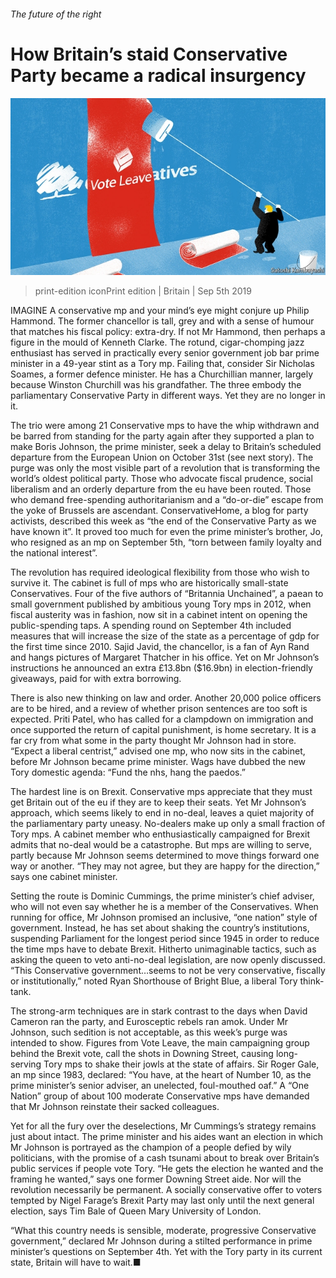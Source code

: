 ###### The future of the right

# How Britain’s staid Conservative Party became a radical insurgency 

![image](images/20190907_brd001.jpg) 

> print-edition iconPrint edition | Britain | Sep 5th 2019 

IMAGINE A conservative mp and your mind’s eye might conjure up Philip Hammond. The former chancellor is tall, grey and with a sense of humour that matches his fiscal policy: extra-dry. If not Mr Hammond, then perhaps a figure in the mould of Kenneth Clarke. The rotund, cigar-chomping jazz enthusiast has served in practically every senior government job bar prime minister in a 49-year stint as a Tory mp. Failing that, consider Sir Nicholas Soames, a former defence minister. He has a Churchillian manner, largely because Winston Churchill was his grandfather. The three embody the parliamentary Conservative Party in different ways. Yet they are no longer in it.  

The trio were among 21 Conservative mps to have the whip withdrawn and be barred from standing for the party again after they supported a plan to make Boris Johnson, the prime minister, seek a delay to Britain’s scheduled departure from the European Union on October 31st (see next story). The purge was only the most visible part of a revolution that is transforming the world’s oldest political party. Those who advocate fiscal prudence, social liberalism and an orderly departure from the eu have been routed. Those who demand free-spending authoritarianism and a “do-or-die” escape from the yoke of Brussels are ascendant. ConservativeHome, a blog for party activists, described this week as “the end of the Conservative Party as we have known it”. It proved too much for even the prime minister’s brother, Jo, who resigned as an mp on September 5th, “torn between family loyalty and the national interest”.  

The revolution has required ideological flexibility from those who wish to survive it. The cabinet is full of mps who are historically small-state Conservatives. Four of the five authors of “Britannia Unchained”, a paean to small government published by ambitious young Tory mps in 2012, when fiscal austerity was in fashion, now sit in a cabinet intent on opening the public-spending taps. A spending round on September 4th included measures that will increase the size of the state as a percentage of gdp for the first time since 2010. Sajid Javid, the chancellor, is a fan of Ayn Rand and hangs pictures of Margaret Thatcher in his office. Yet on Mr Johnson’s instructions he announced an extra £13.8bn ($16.9bn) in election-friendly giveaways, paid for with extra borrowing. 

There is also new thinking on law and order. Another 20,000 police officers are to be hired, and a review of whether prison sentences are too soft is expected. Priti Patel, who has called for a clampdown on immigration and once supported the return of capital punishment, is home secretary. It is a far cry from what some in the party thought Mr Johnson had in store. “Expect a liberal centrist,” advised one mp, who now sits in the cabinet, before Mr Johnson became prime minister. Wags have dubbed the new Tory domestic agenda: “Fund the nhs, hang the paedos.” 

The hardest line is on Brexit. Conservative mps appreciate that they must get Britain out of the eu if they are to keep their seats. Yet Mr Johnson’s approach, which seems likely to end in no-deal, leaves a quiet majority of the parliamentary party uneasy. No-dealers make up only a small fraction of Tory mps. A cabinet member who enthusiastically campaigned for Brexit admits that no-deal would be a catastrophe. But mps are willing to serve, partly because Mr Johnson seems determined to move things forward one way or another. “They may not agree, but they are happy for the direction,” says one cabinet minister. 

Setting the route is Dominic Cummings, the prime minister’s chief adviser, who will not even say whether he is a member of the Conservatives. When running for office, Mr Johnson promised an inclusive, “one nation” style of government. Instead, he has set about shaking the country’s institutions, suspending Parliament for the longest period since 1945 in order to reduce the time mps have to debate Brexit. Hitherto unimaginable tactics, such as asking the queen to veto anti-no-deal legislation, are now openly discussed. “This Conservative government…seems to not be very conservative, fiscally or institutionally,” noted Ryan Shorthouse of Bright Blue, a liberal Tory think-tank. 

The strong-arm techniques are in stark contrast to the days when David Cameron ran the party, and Eurosceptic rebels ran amok. Under Mr Johnson, such sedition is not acceptable, as this week’s purge was intended to show. Figures from Vote Leave, the main campaigning group behind the Brexit vote, call the shots in Downing Street, causing long-serving Tory mps to shake their jowls at the state of affairs. Sir Roger Gale, an mp since 1983, declared: “You have, at the heart of Number 10, as the prime minister’s senior adviser, an unelected, foul-mouthed oaf.” A “One Nation” group of about 100 moderate Conservative mps have demanded that Mr Johnson reinstate their sacked colleagues. 

Yet for all the fury over the deselections, Mr Cummings’s strategy remains just about intact. The prime minister and his aides want an election in which Mr Johnson is portrayed as the champion of a people defied by wily politicians, with the promise of a cash tsunami about to break over Britain’s public services if people vote Tory. “He gets the election he wanted and the framing he wanted,” says one former Downing Street aide. Nor will the revolution necessarily be permanent. A socially conservative offer to voters tempted by Nigel Farage’s Brexit Party may last only until the next general election, says Tim Bale of Queen Mary University of London. 

“What this country needs is sensible, moderate, progressive Conservative government,” declared Mr Johnson during a stilted performance in prime minister’s questions on September 4th. Yet with the Tory party in its current state, Britain will have to wait.■ 

